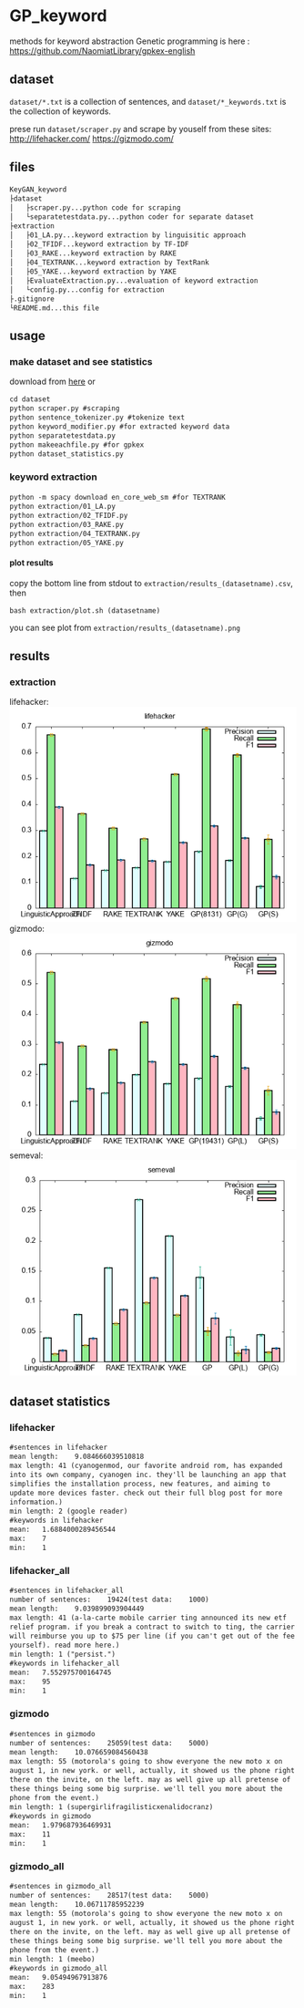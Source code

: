 # GP_keyword
methods for keyword abstraction
Genetic programming is here : https://github.com/NaomiatLibrary/gpkex-english


## dataset
`dataset/*.txt` is a collection of sentences, and `dataset/*_keywords.txt` is the collection of keywords.

prese run `dataset/scraper.py` and scrape by youself from these sites:
http://lifehacker.com/
https://gizmodo.com/

## files
```
KeyGAN_keyword
├dataset
│   ├scraper.py...python code for scraping
│   └separatetestdata.py...python coder for separate dataset
├extraction
│   ├01_LA.py...keyword extraction by linguisitic approach
│   ├02_TFIDF...keyword extraction by TF-IDF
│   ├03_RAKE...keyword extraction by RAKE
│   ├04_TEXTRANK...keyword extraction by TextRank
│   ├05_YAKE...keyword extraction by YAKE
│   ├EvaluateExtraction.py...evaluation of keyword extraction
│   └config.py...config for extraction
├.gitignore
└README.md...this file
```

## usage
### make dataset and see statistics
download from [here](https://drive.google.com/drive/folders/1GMX2mHTRldPm7gcpYO4V7XXySuEn7dQO?usp=sharing)
or
```
cd dataset
python scraper.py #scraping
python sentence_tokenizer.py #tokenize text
python keyword_modifier.py #for extracted keyword data
python separatetestdata.py
python makeeachfile.py #for gpkex
python dataset_statistics.py
```
### keyword extraction
```
python -m spacy download en_core_web_sm #for TEXTRANK
python extraction/01_LA.py
python extraction/02_TFIDF.py
python extraction/03_RAKE.py
python extraction/04_TEXTRANK.py
python extraction/05_YAKE.py
```
#### plot results
copy the bottom line from stdout to `extraction/results_(datasetname).csv`, then
```
bash extraction/plot.sh (datasetname)
```
you can see plot from `extraction/results_(datasetname).png`

## results
### extraction
lifehacker:
![](./extraction/results_lifehacker.png)
gizmodo:
![](./extraction/results_gizmodo.png)
semeval:
![](./extraction/results_semeval.png)
## dataset statistics
### lifehacker
```
#sentences in lifehacker
mean length:	9.084666039510818
max length:	41 (cyanogenmod, our favorite android rom, has expanded into its own company, cyanogen inc. they'll be launching an app that simplifies the installation process, new features, and aiming to update more devices faster. check out their full blog post for more information.)
min length:	2 (google reader)
#keywords in lifehacker
mean:	1.6884000289456544
max:	7
min:	1
```
### lifehacker_all
```
#sentences in lifehacker_all
number of sentences:	19424(test data:	1000)
mean length:	9.039899093904449
max length:	41 (a-la-carte mobile carrier ting announced its new etf relief program. if you break a contract to switch to ting, the carrier will reimburse you up to $75 per line (if you can't get out of the fee yourself). read more here.)
min length:	1 ("persist.")
#keywords in lifehacker_all
mean:	7.552975700164745
max:	95
min:	1
```
### gizmodo
```
#sentences in gizmodo
number of sentences:	25059(test data:	5000)
mean length:	10.076659084560438
max length:	55 (motorola's going to show everyone the new moto x on august 1, in new york. or well, actually, it showed us the phone right there on the invite, on the left. may as well give up all pretense of these things being some big surprise. we'll tell you more about the phone from the event.)
min length:	1 (supergirlifragilisticxenalidocranz)
#keywords in gizmodo
mean:	1.979687936469931
max:	11
min:	1
```
### gizmodo_all
```
#sentences in gizmodo_all
number of sentences:	28517(test data:	5000)
mean length:	10.06711785952239
max length:	55 (motorola's going to show everyone the new moto x on august 1, in new york. or well, actually, it showed us the phone right there on the invite, on the left. may as well give up all pretense of these things being some big surprise. we'll tell you more about the phone from the event.)
min length:	1 (meebo)
#keywords in gizmodo_all
mean:	9.05494967913876
max:	283
min:	1
```
